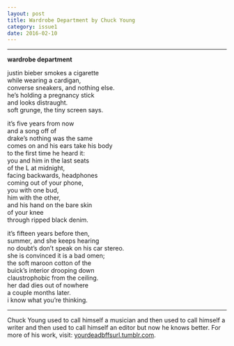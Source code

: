 ```yaml
---
layout: post
title: Wardrobe Department by Chuck Young
category: issue1
date: 2016-02-10
---
```


___

**wardrobe department**

justin bieber smokes a cigarette<br>
while wearing a cardigan, <br>
converse sneakers, and nothing else. <br>
he’s holding a pregnancy stick <br>
and looks distraught. <br>
soft grunge, the tiny screen says.

it’s five years from now <br>
and a song off of <br>
drake’s nothing was the same <br>
comes on and his ears take his body <br>
to the first time he heard it: <br>
you and him in the last seats <br>
of the L at midnight, <br>
facing backwards, headphones <br>
coming out of your phone, <br>
you with one bud, <br>
him with the other, <br>
and his hand on the bare skin <br>
of your knee <br>
through ripped black denim.

it’s fifteen years before then, <br>
summer, and she keeps hearing <br>
no doubt’s don’t speak on his car stereo. <br>
she is convinced it is a bad omen;<br>
the soft maroon cotton of the <br>
buick’s interior drooping down <br>
claustrophobic from the ceiling.<br>
her dad dies out of nowhere <br>
a couple months later. <br>
i know what you’re thinking.

___

 Chuck Young used to call himself a musician and then used to call himself a writer and then used to call himself an editor but now he knows better. For more of his work, visit: [yourdeadbffsurl.tumblr.com](http://yourdeadbffsurl.tumblr.com). 

